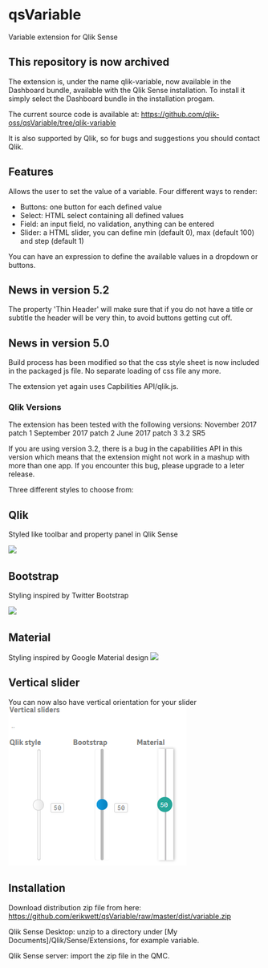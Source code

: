 # qsVariable
Variable extension for Qlik Sense

## This repository is now archived
The extension is, under the name qlik-variable, now available in the Dashboard bundle, available with the Qlik Sense installation.
To install it simply select the Dashboard bundle in the installation progam. 

The current source code is available at:
https://github.com/qlik-oss/qsVariable/tree/qlik-variable

It is also supported by Qlik, so for bugs and suggestions you should contact Qlik.

## Features
Allows the user to set the value of a variable.
Four different ways to render:
- Buttons: one button for each defined value
- Select: HTML select containing all defined values
- Field: an input field, no validation, anything can be entered
- Slider: a HTML slider, you can define min (default 0), max (default 100) and step (default 1)

You can have an expression to define the available values in a dropdown or buttons. 

## News in version 5.2
The property 'Thin Header' will make sure that if you do not have a title or subtitle the header will be very thin,
to avoid buttons getting cut off.

## News in version 5.0
Build process has been modified so that the css style sheet is now included in the packaged js file. No separate loading of css file any more.

The extension yet again uses Capbilities API/qlik.js.

### Qlik Versions
The extension has been tested with the following versions:
November 2017 patch 1
September 2017 patch 2
June 2017 patch 3
3.2 SR5 

If you are using version 3.2, there is a bug in the capabilities API in this version which means that the extension might not work in a mashup with more than one app. If you encounter this bug, please upgrade to a leter release.

Three different styles to choose from:
## Qlik
Styled like toolbar and property panel in Qlik Sense

![](qsVariable.png)
## Bootstrap
Styling inspired by Twitter Bootstrap

![](qsVariableB.png)

## Material
Styling inspired by Google Material design
![](qsVariableM.png)

## Vertical slider
You can now also have vertical orientation for your slider
![](vertSlider.png)

## Installation
Download distribution zip file from here: https://github.com/erikwett/qsVariable/raw/master/dist/variable.zip

Qlik Sense Desktop: unzip to a directory under [My Documents]/Qlik/Sense/Extensions, for example variable.

Qlik Sense server: import the zip file in the QMC.
